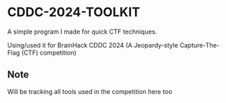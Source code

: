 # CDDC-2024-TOOLKIT
A simple program I made for quick CTF techniques.

Using/used it for BrainHack CDDC 2024 (A Jeopardy-style Capture-The-Flag (CTF) competition)

## Note ##
Will be tracking all tools used in the competition here too

